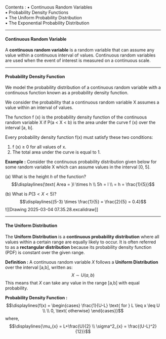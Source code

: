 Contents :
	▪ Continuous Random Variables  
	▪ Probability Density Functions  
	▪ The Uniform Probability Distribution  
	▪ The Exponential Probability Distribution



---
#### Continuous Random Variable

A **continuous random variable** is a random variable that can assume any value within a continuous interval of values. Continuous random variables are used when the event of interest is measured on a continuous scale.



---
#### Probability Density Function
We model the probability distribution of a continuous random variable with a continuous function known as a probability density function.

We consider the probability that a continuous random variable X assumes a value within an interval of values.

The function f (x) is the probability density function of the continuous random variable X if P(a < X < b) is the area under the curve f (x) over the interval [a, b].

Every probability density function f(x) must satisfy these two conditions:  
1. f (x) ≥ 0 for all values of x.  
2. The total area under the curve is equal to 1.


**Example :**
Consider the continuous probability distribution given below for some random variable X which can assume values in the interval [0, 5].  

(a) What is the height $h$ of the function?  
$$\displaylines{\text{ Area = }l \times h \\
5h = l \\
= h = \frac{1}{5}}$$

(b) What is $P(3 < X < 5)$?
$$\displaylines{(5-3) \times \frac{1}{5} = \frac{2}{5} = 0.4}$$
![[Drawing 2025-03-04 07.35.28.excalidraw]]




---
#### The Uniform Distribution

The **Uniform Distribution** is a **continuous probability distribution** where all values within a certain range are equally likely to occur. It is often referred to as a **rectangular distribution** because its probability density function (PDF) is constant over the given range.


**Definition :**
A continuous random variable $X$ follows a **Uniform Distribution** over the interval [a,b], written as: $$X \sim U(a, b)$$
This means that $X$ can take any value in the range [a,b] with equal probability.


**Probability Density Function :** 
$$\displaylines{f(x) = \begin{cases}
\frac{1}{U-L} \text{ for } L \leq x \leq U \\ \\
0, \text{ otherwise}
\end{cases}}$$
where, $$\displaylines{\mu_{x} = L+\frac{U}{2} \\
\sigma^2_{x} = \frac{(U-L)^2}{12}}$$
